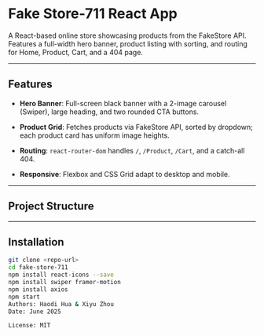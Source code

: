 # Fake Store-711 React App

A React-based online store showcasing products from the FakeStore API. Features a full-width hero banner, product listing with sorting, and routing for Home, Product, Cart, and a 404 page.

---
## Features

- **Hero Banner**: Full-screen black banner with a 2-image carousel (Swiper), large heading, and two rounded CTA buttons.

- **Product Grid**: Fetches products via FakeStore API, sorted by dropdown; each product card has uniform image heights.

- **Routing**: `react-router-dom` handles `/`, `/Product`, `/Cart`, and a catch-all 404.

- **Responsive**: Flexbox and CSS Grid adapt to desktop and mobile.

---
## Project Structure


---
## Installation

```bash
git clone <repo-url>
cd fake-store-711
npm install react-icons --save
npm install swiper framer-motion
npm install axios
npm start
Authors: Haodi Hua & Xiyu Zhou
Date: June 2025

License: MIT